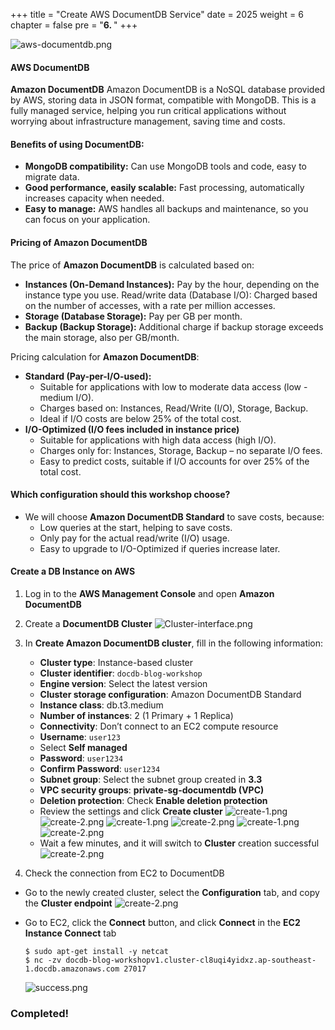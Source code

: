 +++
title = "Create AWS DocumentDB Service"
date = 2025
weight = 6
chapter = false
pre = "<b>6. </b>"
+++

![aws-documentdb.png](/images/6-create-documentdb/document-db.jpeg)

#### AWS DocumentDB

**Amazon DocumentDB** Amazon DocumentDB is a NoSQL database provided by AWS, storing data in JSON format, compatible with MongoDB. This is a fully managed service, helping you run critical applications without worrying about infrastructure management, saving time and costs.


#### Benefits of using DocumentDB:

- **MongoDB compatibility:** Can use MongoDB tools and code, easy to migrate data.
- **Good performance, easily scalable:** Fast processing, automatically increases capacity when needed.
- **Easy to manage:** AWS handles all backups and maintenance, so you can focus on your application.

#### Pricing of Amazon DocumentDB

The price of **Amazon DocumentDB** is calculated based on:
- **Instances (On-Demand Instances):** Pay by the hour, depending on the instance type you use.
Read/write data (Database I/O): Charged based on the number of accesses, with a rate per million accesses.
- **Storage (Database Storage):** Pay per GB per month.
- **Backup (Backup Storage):** Additional charge if backup storage exceeds the main storage, also per GB/month.

Pricing calculation for **Amazon DocumentDB**:

- **Standard (Pay-per-I/O-used):**
    - Suitable for applications with low to moderate data access (low - medium I/O).
    - Charges based on: Instances, Read/Write (I/O), Storage, Backup.
    - Ideal if I/O costs are below 25% of the total cost.
- **I/O-Optimized (I/O fees included in instance price)**
    - Suitable for applications with high data access (high I/O).
    - Charges only for: Instances, Storage, Backup – no separate I/O fees.
    - Easy to predict costs, suitable if I/O accounts for over 25% of the total cost.


#### Which configuration should this workshop choose?
- We will choose **Amazon DocumentDB Standard** to save costs, because:
    - Low queries at the start, helping to save costs.
    - Only pay for the actual read/write (I/O) usage.
    - Easy to upgrade to I/O-Optimized if queries increase later.

#### Create a DB Instance on AWS

1. Log in to the **AWS Management Console** and open **Amazon DocumentDB**

2. Create a **DocumentDB Cluster**
   ![Cluster-interface.png](/images/6-create-documentdb/6.1.png)

3. In **Create Amazon DocumentDB cluster**, fill in the following information:

   - **Cluster type**: Instance-based cluster
   - **Cluster identifier**: `docdb-blog-workshop`
   - **Engine version**: Select the latest version
   - **Cluster storage configuration**: Amazon DocumentDB Standard
   - **Instance class**: db.t3.medium
   - **Number of instances**: 2 (1 Primary + 1 Replica)
   - **Connectivity**: Don’t connect to an EC2 compute resource
   - **Username**: `user123`
   - Select **Self managed**
   - **Password**: `user1234`
   - **Confirm Password**: `user1234`
   - **Subnet group**: Select the subnet group created in **3.3**
   - **VPC security groups**: **private-sg-documentdb (VPC)**
   - **Deletion protection**: Check **Enable deletion protection**
   - Review the settings and click **Create cluster**
     ![create-1.png](/images/6-create-documentdb/6.2.png)
     ![create-2.png](/images/6-create-documentdb/6.3.png)
           ![create-1.png](/images/6-create-documentdb/6.4.png)
     ![create-2.png](/images/6-create-documentdb/6.5.png)
     ![create-1.png](/images/6-create-documentdb/6.6.png)
     ![create-2.png](/images/6-create-documentdb/6.7.png)
   - Wait a few minutes, and it will switch to **Cluster** creation successful
     ![create-2.png](/images/6-create-documentdb/6.8.png)

4. Check the connection from EC2 to DocumentDB

- Go to the newly created cluster, select the **Configuration** tab, and copy the **Cluster endpoint**
 ![create-2.png](/images/6-create-documentdb/6.9.png)
- Go to EC2, click the **Connect** button, and click **Connect** in the **EC2 Instance Connect** tab

    ```shell
    $ sudo apt-get install -y netcat
    $ nc -zv docdb-blog-workshopv1.cluster-cl8uqi4yidxz.ap-southeast-1.docdb.amazonaws.com 27017
    ```
    ![success.png](/images/6-create-documentdb/6.10.png)

### **Completed!**